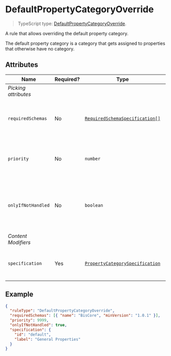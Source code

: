 # DefaultPropertyCategoryOverride

> TypeScript type: [DefaultPropertyCategoryOverride]($presentation-common).

A rule that allows overriding the default property category.

The default property category is a category that gets assigned to properties that otherwise have no category.

## Attributes

| Name                 | Required? | Type                                                                  | Default | Meaning                                                                                  |
| -------------------- | --------- | --------------------------------------------------------------------- | ------- | ---------------------------------------------------------------------------------------- |
| *Picking attributes* |
| `requiredSchemas`    | No        | [`RequiredSchemaSpecification[]`](../Advanced/SchemaRequirements.md)  | `[]`    | Specifications that define schema requirements for the rule to take effect.              |
| `priority`           | No        | `number`                                                              | `1000`  | Defines the order in which presentation rules are evaluated.                             |
| `onlyIfNotHandled`   | No        | `boolean`                                                             | `false` | Should this rule be ignored if there is already an existing rule with a higher priority. |
| *Content Modifiers*  |
| `specification`      | Yes       | [`PropertyCategorySpecification`](./PropertyCategorySpecification.md) |         | Specification for the custom property category                                           |

## Example

```JSON
{
  "ruleType": "DefaultPropertyCategoryOverride",
  "requiredSchemas": [{ "name": "BisCore", "minVersion": "1.0.1" }],
  "priority": 9999,
  "onlyIfNotHandled": true,
  "specification": {
    "id": "default",
    "label": "General Properties"
  }
}
```
